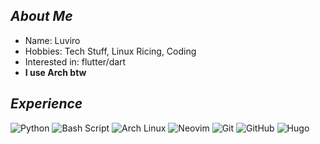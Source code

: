 ## *About Me*
+ Name: Luviro
+ Hobbies: Tech Stuff, Linux Ricing, Coding
+ Interested in: flutter/dart
+ **I use Arch btw**

  
## *Experience*
![Python](https://img.shields.io/badge/python-333333?style=for-the-badge&logo=python)
![Bash Script](https://img.shields.io/badge/bash_script-333333?style=for-the-badge&logo=gnu-bash)
![Arch Linux](https://img.shields.io/badge/archlinux-333333?style=for-the-badge&logo=archlinux)
![Neovim](https://img.shields.io/badge/neovim-333333?style=for-the-badge&logo=neovim)
![Git](https://img.shields.io/badge/git-333333?style=for-the-badge&logo=git)
![GitHub](https://img.shields.io/badge/github-333333?style=for-the-badge&logo=github)
![Hugo](https://img.shields.io/badge/hugo-333333?style=for-the-badge&logo=hugo)
